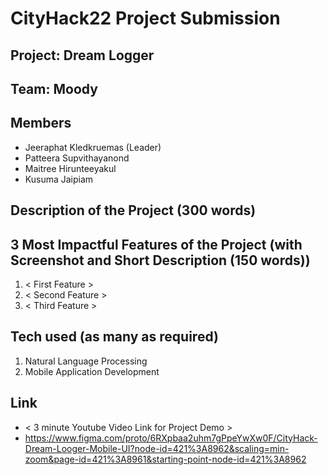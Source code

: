 # CityHack22 Project Submission
## Project: Dream Logger

## Team: Moody
## Members
- Jeeraphat Kledkruemas (Leader)
- Patteera Supvithayanond
- Maitree Hirunteeyakul
- Kusuma Jaipiam

## Description of the Project (300 words)

## 3 Most Impactful Features of the Project (with Screenshot and Short Description (150 words))
1. < First Feature >
2. < Second Feature >
3. < Third Feature >

## Tech used (as many as required)
1. Natural Language Processing
2. Mobile Application Development

## Link
- < 3 minute Youtube Video Link for Project Demo >
- https://www.figma.com/proto/6RXpbaa2uhm7gPpeYwXw0F/CityHack-Dream-Looger-Mobile-UI?node-id=421%3A8962&scaling=min-zoom&page-id=421%3A8961&starting-point-node-id=421%3A8962
